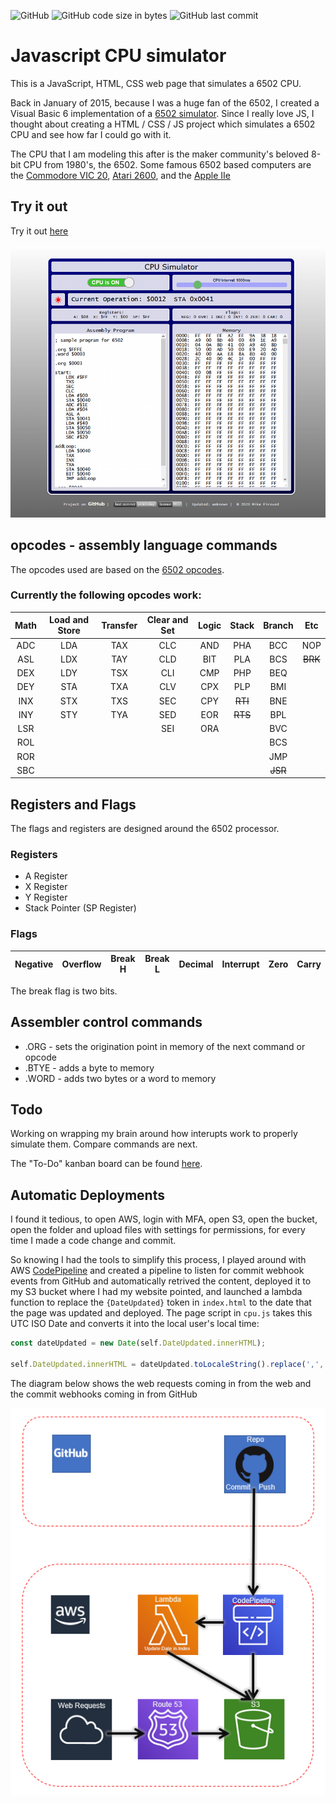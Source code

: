 ![GitHub](https://img.shields.io/github/license/msfwebdude/javascript-cpu-simulator?style=plastic) ![GitHub code size in bytes](https://img.shields.io/github/languages/code-size/msfwebdude/javascript-cpu-simulator?style=plastic)
![GitHub last commit](https://img.shields.io/github/last-commit/msfwebdude/javascript-cpu-simulator?style=plastic)

# Javascript CPU simulator
This is a JavaScript, HTML, CSS web page that simulates a 6502 CPU.

Back in January of 2015, because I was a huge fan of the 6502, I created a Visual Basic 6 implementation of a [6502 simulator](https://www.planet-source-code.com/vb/scripts/ShowCode.asp?txtCodeId=22670&lngWId=1). Since I really love JS, I thought about creating a HTML / CSS / JS project which simulates a 6502 CPU and see how far I could go with it.

The CPU that I am modeling this after is the maker community's beloved 8-bit CPU from 1980's, the 6502. Some famous 6502 based computers are the [Commodore VIC 20](https://en.wikipedia.org/wiki/Commodore_VIC-20), [Atari 2600](https://en.wikipedia.org/wiki/Atari_2600), and the [Apple IIe](https://en.wikipedia.org/wiki/Apple_IIe)

## Try it out
Try it out [here](http://firoved.com/github/javascript-cpu-simulator/)

![Screenshot](assets/img/screenshot-for-readme.png)

## opcodes - assembly language commands
The opcodes used are based on the [6502 opcodes](http://www.6502.org/tutorials/6502opcodes.html).

### Currently the following opcodes work:

| Math    | Load and Store | Transfer | Clear and Set | Logic | Stack   | Branch  | Etc     | 
|:-------:|:--------------:|:--------:|:-------------:|:-----:|:-------:|:-------:|:-------:|
| ADC     | LDA            | TAX      | CLC           | AND   | PHA     | BCC     | NOP     |
| ASL     | LDX            | TAY      | CLD           | BIT   | PLA     | BCS     | ~~BRK~~ |
| DEX     | LDY            | TSX      | CLI           | CMP   | PHP     | BEQ     |         |
| DEY     | STA            | TXA      | CLV           | CPX   | PLP     | BMI     |         |
| INX     | STX            | TXS      | SEC           | CPY   | ~~RTI~~ | BNE     |         |
| INY     | STY            | TYA      | SED           | EOR   | ~~RTS~~ | BPL     |         |
| LSR     |                |          | SEI           | ORA   |         | BVC     |         |
| ROL     |                |          |               |       |         | BCS     |         |
| ROR     |                |          |               |       |         | JMP     |         |
| SBC     |                |          |               |       |         | ~~JSR~~ |         |


## Registers and Flags
The flags and registers are designed around the 6502 processor.

### Registers
 * A Register
 * X Register
 * Y Register
 * Stack Pointer (SP Register)


### Flags
| Negative | Overflow | Break H | Break L | Decimal | Interrupt | Zero | Carry |
|---|---|---|---|---|---|---|---|

The break flag is two bits.

## Assembler control commands
* .ORG - sets the origination point in memory of the next command or opcode
* .BTYE - adds a byte to memory
* .WORD - adds two bytes or a word to memory

## Todo

Working on wrapping my brain around how interupts work to properly simulate them. Compare commands are next.

The "To-Do" kanban board can be found [here](https://github.com/msfwebdude/javascript-cpu-simulator/projects/1).


## Automatic Deployments

I found it tedious, to open AWS, login with MFA, open S3, open the bucket, open the folder and upload files with settings for permissions, for every time I made a code change and commit.

So knowing I had the tools to simplify this process, I played around with AWS [CodePipeline](https://aws.amazon.com/codepipeline/) and created a pipeline to listen for commit webhook events from GitHub and automatically retrived the content, deployed it to my S3 bucket where I had my website pointed, and launched a lambda function to replace the `{DateUpdated}` token in `index.html` to the date that the page was updated and deployed. The page script in `cpu.js` takes this UTC ISO Date and converts it into the local user's local time:

```javascript
const dateUpdated = new Date(self.DateUpdated.innerHTML);

self.DateUpdated.innerHTML = dateUpdated.toLocaleString().replace(',', '');
```

The diagram below shows the web requests coming in from the web and the commit webhooks coming in from GitHub

![Deployment](assets/img/deployment.png)


